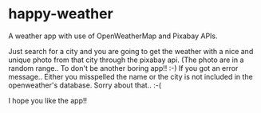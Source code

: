 # happy-weather
A weather app with use of OpenWeatherMap and Pixabay APIs.

Just search for a city and you are going to get the weather with a nice and unique photo from that city through the pixabay api. (The photo are in a random range.. To don't be another boring app!! :-)
If you got an error message.. Either you misspelled the name or the city is not included in the openweather's database. Sorry about that.. :-( 

I hope you like the app!!
